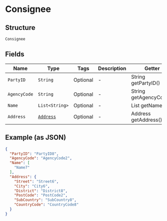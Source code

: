 
# Consignee

## Structure

`Consignee`

## Fields

| Name | Type | Tags | Description | Getter | Setter |
|  --- | --- | --- | --- | --- | --- |
| `PartyID` | `String` | Optional | - | String getPartyID() | setPartyID(String partyID) |
| `AgencyCode` | `String` | Optional | - | String getAgencyCode() | setAgencyCode(String agencyCode) |
| `Name` | `List<String>` | Optional | - | List<String> getName() | setName(List<String> name) |
| `Address` | [`Address`](../../doc/models/address.md) | Optional | - | Address getAddress() | setAddress(Address address) |

## Example (as JSON)

```json
{
  "PartyID": "PartyID8",
  "AgencyCode": "AgencyCode2",
  "Name": [
    "Name7"
  ],
  "Address": {
    "Street": "Street6",
    "City": "City6",
    "District": "District8",
    "PostCode": "PostCode2",
    "SubCountry": "SubCountry8",
    "CountryCode": "CountryCode8"
  }
}
```

